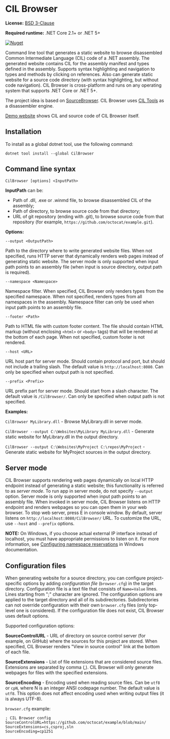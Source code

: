 # CIL Browser

**License:** [BSD 3-Clause](https://gitflic.ru/project/smallsoft/cilbrowser/blob?file=LICENSE&branch=main)

**Required runtime:** .NET Core 2.1+ or .NET 5+

[![Nuget](https://img.shields.io/nuget/v/CilBrowser)](https://www.nuget.org/packages/CilBrowser/)

Command line tool that generates a static website to browse disassembled Common Intermediate Language (CIL) code of a .NET assembly. The generated website contains CIL for the assembly manifest and types defined in the assembly. Supports syntax highlighting and navigation to types and methods by clicking on references. Also can generate static website for a source code directory (with syntax highlighting, but without code navigation). CIL Browser is cross-platform and runs on any operating system that supports .NET Core or .NET 5+.

The project idea is based on [SourceBrowser](https://github.com/KirillOsenkov/SourceBrowser). CIL Browser uses [CIL Tools](https://github.com/MSDN-WhiteKnight/CilTools) as a disassembler engine.

[Demo website](https://msdn-whiteknight.github.io/CilBrowser/html/) shows CIL and source code of CIL Browser itself.

## Installation

To install as a global dotnet tool, use the following command:

    dotnet tool install --global CilBrowser

## Command line syntax

    CilBrowser [options] <InputPath>

**InputPath** can be:

- Path of .dll, .exe or .winmd file, to browse disassembled CIL of the assembly;
- Path of directory, to browse source code from that directory;
- URL of git repository (ending with .git), to browse source code from that repository (for example, `https://github.com/octocat/example.git`).

**Options:**
    
    --output <OutputPath>

Path to the directory where to write generated website files. When not specified, runs HTTP server that dynamically renders web pages instead of generating static website. The server mode is only supported when input path points to an assembly file (when input is source directory, output path is required).

    --namespace <Namespace> 
    
Namespace filter. When specified, CIL Browser only renders types from the specified namespace. When not specified, renders types from all namespaces in the assembly. Namespace filter can only be used when input path points to an assembly file.

    --footer <Path>

Path to HTML file with custom footer content. The file should contain HTML markup (without enclosing `<html>` or `<body>` tags) that will be rendered at the bottom of each page. When not specified, custom footer is not rendered.

    --host <URL>

URL host part for server mode. Should contain protocol and port, but should not include a trailing slash. The default value is `http://localhost:8080`. Can only be specified when output path is not specified.

    --prefix <Prefix>

URL prefix part for server mode. Should start from a slash character. The default value is `/CilBrowser/`. Can only be specified when output path is not specified.

**Examples:**

`CilBrowser MyLibrary.dll` - Browse MyLibrary.dll in server mode.

`CilBrowser --output C:\Websites\MyLibrary MyLibrary.dll` - Generate static website for MyLibrary.dll in the output directory.

`CilBrowser --output C:\Websites\MyProject C:\repos\MyProject` - Generate static website for MyProject sources in the output directory.

## Server mode

CIL Browser supports rendering web pages dynamically on local HTTP endpoint instead of generating a static website; this functionality is referred to as *server mode*. To run app in server mode, do not specify `--output` option. Server mode is only supported when input path points to an assembly file. When invoked in server mode, CIL Browser listens on HTTP endpoint and renders webpages so you can open them in your web browser. To stop web server, press E in console window. By default, server listens on `http://localhost:8080/CilBrowser/` URL. To customize the URL, use `--host` and `--prefix` options.

**NOTE:** On Windows, if you choose actual external IP interface instead of localhost, you must have appropriate permissions to listen on it. For more information, see [Configuring namespace reservations](https://learn.microsoft.com/en-us/dotnet/framework/wcf/feature-details/configuring-http-and-https#configuring-namespace-reservations) in Windows documentation. 

## Configuration files

When generating website for a source directory, you can configure project-specific options by adding *configuration file* (`browser.cfg`) in the target directory. Configuration file is a text file that consists of `Name=Value` lines. Lines starting from ";" character are ignored. The configuration options are applied to the target directory and all of its subdirectories. Subdirectories can not override configuration with their own `browser.cfg` files (only top-level one is considered). If the configuration file does not exist, CIL Browser uses default options.

Supported configuration options:

**SourceControlURL** - URL of directory on source control server (for example, on GitHub) where the sources for this project are stored. When specified, CIL Browser renders "View in source control" link at the bottom of each file.

**SourceExtensions** - List of file extensions that are considered source files. Extensions are separated by comma (,). CIL Browser will only generate webpages for files with the specified extensions.

**SourceEncoding** - Encoding used when reading source files. Can be `utf8` or `cpN`, where N is an integer ANSI codepage number. The default value is `utf8`. This option does not affect encoding used when writing output files (it is always UTF-8).

`browser.cfg` example:

```
; CIL Browser config
SourceControlURL=https://github.com/octocat/example/blob/main/
SourceExtensions=cs,csproj,sln
SourceEncoding=cp1251
```
